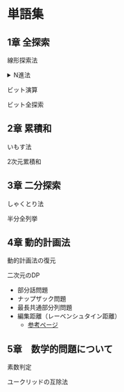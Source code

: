 # 単語集

## 1章 全探索

線形探索法

<details><summary>N進法</summary>
N進数xのiの位の求め方 x / N^i % N
</details>

ビット演算

ビット全探索

## 2章 累積和

いもす法

2次元累積和

## 3章 二分探索

しゃくとり法

半分全列挙

## 4章 動的計画法

動的計画法の復元

二次元のDP

- 部分話問題
- ナップザック問題
- 最長共通部分列問題
- 編集距離（レーベンシュタイン距離）
  - [参考ページ](https://mathwords.net/hensyukyori)

## 5章　数学的問題について

素数判定

ユークリッドの互除法
